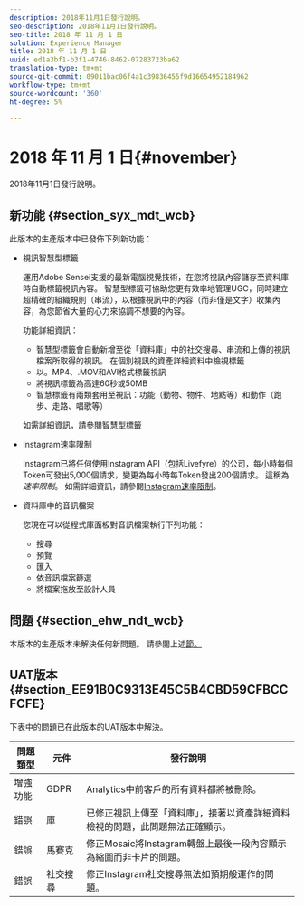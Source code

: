 ```yaml
---
description: 2018年11月1日發行說明。
seo-description: 2018年11月1日發行說明。
seo-title: 2018 年 11 月 1 日
solution: Experience Manager
title: 2018 年 11 月 1 日
uuid: ed1a3bf1-b3f1-4746-8462-07283723ba62
translation-type: tm+mt
source-git-commit: 09011bac06f4a1c39836455f9d16654952184962
workflow-type: tm+mt
source-wordcount: '360'
ht-degree: 5%

---
```



# 2018 年 11 月 1 日{#november}

2018年11月1日發行說明。

## 新功能 {#section_syx_mdt_wcb}

此版本的生產版本中已發佈下列新功能：

* 視訊智慧型標籤

   運用Adobe Sensei支援的最新電腦視覺技術，在您將視訊內容儲存至資料庫時自動標籤視訊內容。 智慧型標籤可協助您更有效率地管理UGC，同時建立超精確的組織規則（串流），以根據視訊中的內容（而非僅是文字）收集內容，為您節省大量的心力來協調不想要的內容。

   功能詳細資訊：

   * 智慧型標籤會自動新增至從「資料庫」中的社交搜尋、串流和上傳的視訊檔案所取得的視訊。 在個別視訊的資產詳細資料中檢視標籤
   * 以。MP4、.MOV和AVI格式標籤視訊
   * 將視訊標籤為高達60秒或50MB
   * 智慧標籤有兩類套用至視訊：功能（動物、物件、地點等）和動作（跑步、走路、唱歌等）

   如需詳細資訊，請參閱[智慧型標籤](/help/using/c-features-livefyre/c-smart-tags/c-smart-tags.md#c_smart_tags)

* Instagram速率限制

   Instagram已將任何使用Instagram API（包括Livefyre）的公司，每小時每個Token可發出5,000個請求，變更為每小時每Token發出200個請求。 這稱為&#x200B;*速率限制*。 如需詳細資訊，請參閱[Instagram速率限制](/help/using/c-streams/c-instagram-rate-limiting.md)。

* 資料庫中的音訊檔案

   您現在可以從程式庫面板對音訊檔案執行下列功能：

   * 搜尋
   * 預覽
   * 匯入
   * 依音訊檔案篩選
   * 將檔案拖放至設計人員

## 問題 {#section_ehw_ndt_wcb}

本版本的生產版本未解決任何新問題。 請參閱上述[節。](#c_rn/section_syx_mdt_wcb)

## UAT版本{#section_EE91B0C9313E45C5B4CBD59CFBCCFCFE}

下表中的問題已在此版本的UAT版本中解決。

| **問題類型** | **元件** | **發行說明** |
|---|---|---|
| 增強功能 | GDPR | Analytics中前客戶的所有資料都將被刪除。 |
| 錯誤 | 庫 | 已修正視訊上傳至「資料庫」，接著以資產詳細資料檢視的問題，此問題無法正確顯示。 |
| 錯誤 | 馬賽克 | 修正Mosaic將Instagram轉盤上最後一段內容顯示為縮圖而非卡片的問題。 |
| 錯誤 | 社交搜尋 | 修正Instagram社交搜尋無法如預期般運作的問題。 |

